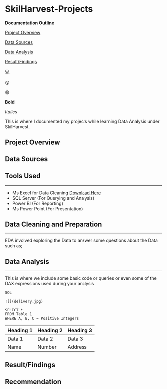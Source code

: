 # SkilHarvest-Projects

**Documentation Outline**

[Project Overview](#project-overview)

[Data Sources](#data-sources)

[Data Analysis](#data-analysis)

[Result/Findings](#result-finding)

💻 

😙

😄

**Bold**

*Italics*


This is where I documented my projects while learning Data Analysis under SkilHarvest.

## Project Overview

## Data Sources

## Tools Used
---
- Ms Excel for Data Cleaning [Download Here](https://www.microsoft.com)
- SQL Server (For Querying and Analysis)
- Power BI (For Reporting)
- Ms Power Point (For Presentation)

 ## Data Cleaning and Preparation
 ---

EDA involved exploring the Data to answer some questions about the Data such as;

## Data Analysis
---
This is where we include some basic code or queries or even some of the DAX expressions used during your analysis

```
SQL

![](delivery.jpg)

SELECT *
FROM Table 1
WHERE A, B, C = Positive Integers

```

|Heading 1 | Heading 2 | Heading 3|
|----------|-----------|----------|
|Data 1| Data 2| Data 3|
|Name| Number| Address|

## Result/Findings


## Recommendation

